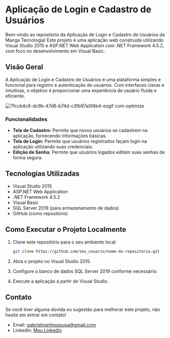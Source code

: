 # Aplicação de Login e Cadastro de Usuários

Bem-vindo ao repositório da Aplicação de Login e Cadastro de Usuários da Manga Tecnologia! Este projeto é uma aplicação web construída utilizando Visual Studio 2015 e ASP.NET Web Application com .NET Framework 4.5.2, com foco no desenvolvimento em Visual Basic.

## Visão Geral

A Aplicação de Login e Cadastro de Usuários é uma plataforma simples e funcional para registro e autenticação de usuários. Com interfaces claras e intuitivas, o objetivo é proporcionar uma experiência de usuário fluida e eficiente.

![7fccb4c6-dc9b-47d6-b74d-c3fb97a0f4b4-ezgif com-optimize](https://github.com/Vaconer/UserSignUpLogin/assets/106969683/d2e16f2e-7df1-4a93-9d66-19b0a8f88cf1)

### Funcionalidades

- **Tela de Cadastro:** Permite que novos usuários se cadastrem na aplicação, fornecendo informações básicas.
- **Tela de Login:** Permite que usuários registrados façam login na aplicação utilizando suas credenciais.
- **Edição de Senha:** Permite que usuários logados editem suas senhas de forma segura.

## Tecnologias Utilizadas

- Visual Studio 2015
- ASP.NET Web Application
- .NET Framework 4.5.2
- Visual Basic
- SQL Server 2019 (para armazenamento de dados)
- GitHub (como repositório)

## Como Executar o Projeto Localmente

1. Clone este repositório para o seu ambiente local:

   ```bash
   git clone https://github.com/seu_usuario/nome-do-repositorio.git
   ```

2. Abra o projeto no Visual Studio 2015.
3. Configure o banco de dados SQL Server 2019 conforme necessário:
4. Execute a aplicação a partir do Visual Studio.

## Contato

Se você tiver alguma dúvida ou sugestão para melhorar este projeto, não hesite em entrar em contato!

- Email: gabrielmartinssousa@gmail.com
- LinkedIn: [Meu LinkedIn](https://www.linkedin.com/in/gabriel-martins-3b76b122a/)
